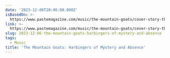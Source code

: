 ```yaml
---
date: '2023-12-06T20:46:00.000Z'
isBasedOn: >-
  https://www.pastemagazine.com/music/the-mountain-goats/cover-story-the-mountain-goats-harbingers-of-mystery-and-absence
link: >-
  https://www.pastemagazine.com/music/the-mountain-goats/cover-story-the-mountain-goats-harbingers-of-mystery-and-absence
slug: 2023-12-06-the-mountain-goats-harbingers-of-mystery-and-absence
tags:
  - Music
title: 'The Mountain Goats: Harbingers of Mystery and Absence'
---
```


